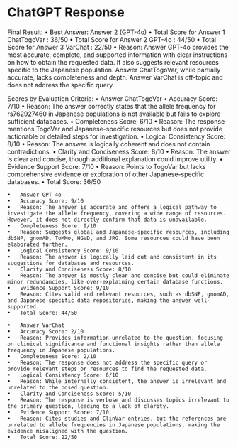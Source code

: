 # ChatGPT Response

Final Result:
	•	Best Answer: Answer 2 (GPT-4o)
	•	Total Score for Answer 1 ChatTogoVar : 36/50
	•	Total Score for Answer 2 GPT-4o : 44/50
	•	Total Score for Answer 3 VarChat : 22/50
	•	Reason: Answer GPT-4o provides the most accurate, complete, and supported information with clear instructions on how to obtain the requested data. It also suggests relevant resources specific to the Japanese population. Answer ChatTogoVar, while partially accurate, lacks completeness and depth. Answer VarChat is off-topic and does not address the specific query.

Scores by Evaluation Criteria:
	•	Answer ChatTogoVar
	•	Accuracy Score: 7/10
	•	Reason: The answer correctly states that the allele frequency for rs762927460 in Japanese populations is not available but fails to explore sufficient databases.
	•	Completeness Score: 6/10
	•	Reason: The response mentions TogoVar and Japanese-specific resources but does not provide actionable or detailed steps for investigation.
	•	Logical Consistency Score: 8/10
	•	Reason: The answer is logically coherent and does not contain contradictions.
	•	Clarity and Conciseness Score: 8/10
	•	Reason: The answer is clear and concise, though additional explanation could improve utility.
	•	Evidence Support Score: 7/10
	•	Reason: Points to TogoVar but lacks comprehensive evidence or exploration of other Japanese-specific databases.
	•	Total Score: 36/50

	•	Answer GPT-4o
	•	Accuracy Score: 9/10
	•	Reason: The answer is accurate and offers a logical pathway to investigate the allele frequency, covering a wide range of resources. However, it does not directly confirm that data is unavailable.
	•	Completeness Score: 9/10
	•	Reason: Suggests global and Japanese-specific resources, including dbSNP, gnomAD, ToMMo, HGVD, and JRG. Some resources could have been elaborated further.
	•	Logical Consistency Score: 9/10
	•	Reason: The answer is logically laid out and consistent in its suggestions for databases and resources.
	•	Clarity and Conciseness Score: 8/10
	•	Reason: The answer is mostly clear and concise but could eliminate minor redundancies, like over-explaining certain database functions.
	•	Evidence Support Score: 9/10
	•	Reason: Cites valid and relevant resources, such as dbSNP, gnomAD, and Japanese-specific data repositories, making the answer well-supported.
	•	Total Score: 44/50

	•	Answer VarChat
	•	Accuracy Score: 2/10
	•	Reason: Provides information unrelated to the question, focusing on clinical significance and functional insights rather than allele frequency in Japanese populations.
	•	Completeness Score: 2/10
	•	Reason: The response does not address the specific query or provide relevant steps or resources to find the requested data.
	•	Logical Consistency Score: 6/10
	•	Reason: While internally consistent, the answer is irrelevant and unrelated to the posed question.
	•	Clarity and Conciseness Score: 5/10
	•	Reason: The response is verbose and discusses topics irrelevant to the primary question, leading to a lack of clarity.
	•	Evidence Support Score: 7/10
	•	Reason: Cites studies and ClinVar entries, but the references are unrelated to allele frequencies in Japanese populations, making the evidence misaligned with the question.
	•	Total Score: 22/50